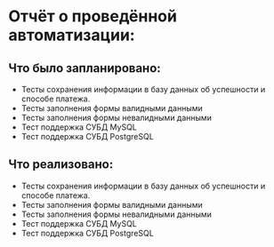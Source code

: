 # Отчёт о проведённой автоматизации:
## Что было запланировано:
- Тесты сохранения информации в базу данных об успешности и способе платежа.
- Тесты заполнения формы валидными данными
- Тесты заполнения формы невалидными данными
- Тест поддержка СУБД MySQL
- Тест поддержка СУБД PostgreSQL
## Что реализовано:
- Тесты сохранения информации в базу данных об успешности и способе платежа.
- Тесты заполнения формы валидными данными
- Тесты заполнения формы невалидными данными
- Тест поддержка СУБД MySQL
- Тест поддержка СУБД PostgreSQL